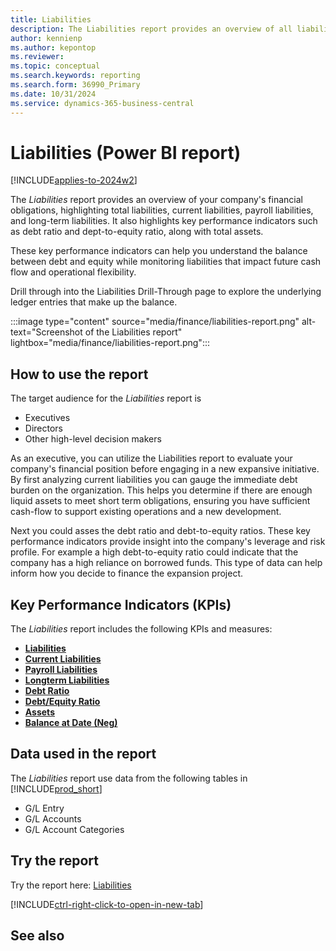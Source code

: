 ```yaml
---
title: Liabilities
description: The Liabilities report provides an overview of all liabilities broken down by current liabilities, payroll liabilities, and long-term liabilities. 
author: kennienp
ms.author: kepontop
ms.reviewer:
ms.topic: conceptual
ms.search.keywords: reporting
ms.search.form: 36990_Primary
ms.date: 10/31/2024
ms.service: dynamics-365-business-central
---
```


# Liabilities (Power BI report)

[!INCLUDE[applies-to-2024w2](includes/applies-to-2024w2.md)]

The *Liabilities* report provides an overview of your company's financial obligations, highlighting total liabilities, current liabilities, payroll liabilities, and long-term liabilities. It also highlights key performance indicators such as debt ratio and dept-to-equity ratio, along with total assets.

These key performance indicators can help you understand the balance between debt and equity while monitoring liabilities that impact future cash flow and operational flexibility. 

 Drill through into the Liabilities Drill-Through page to explore the underlying ledger entries that make up the balance. 

:::image type="content" source="media/finance/liabilities-report.png" alt-text="Screenshot of the Liabilities report" lightbox="media/finance/liabilities-report.png":::

## How to use the report

The target audience for the *Liabilities* report is
- Executives
- Directors
- Other high-level decision makers

As an executive, you can utilize the Liabilities report to evaluate your company's financial position before engaging in a new expansive initiative. By first analyzing current liabilities you can gauge the immediate debt burden on the organization. This helps you determine if there are enough liquid assets to meet short term obligations, ensuring you have sufficient cash-flow to support existing operations and a new development. 

Next you could asses the debt ratio and debt-to-equity ratios. These key performance indicators provide insight into the company's leverage and risk profile. For example a high debt-to-equity ratio could indicate that the company has a high reliance on borrowed funds. This type of data can help inform how you decide to finance the expansion project.  

## Key Performance Indicators (KPIs)

The *Liabilities* report includes the following KPIs and measures: 

- [**Liabilities**](finance-powerbi-kpi.md#liabilities)
- [**Current Liabilities**](finance-powerbi-kpi.md#current-liabilities)
- [**Payroll Liabilities**](finance-powerbi-kpi.md#payroll-liabilities)
- [**Longterm Liabilities**](####)
- [**Debt Ratio**](####)
- [**Debt/Equity Ratio**](####)
- [**Assets**](finance-powerbi-kpi.md#assets)
- [**Balance at Date (Neg)**](finance-powerbi-kpi.md#balance-at-date-neg)

## Data used in the report

The *Liabilities* report use data from the following tables in [!INCLUDE[prod_short](includes/prod_short.md)]

- G/L Entry
- G/L Accounts
- G/L Account Categories

## Try the report

Try the report here: [Liabilities](https://businesscentral.dynamics.com?page=36990)

[!INCLUDE[ctrl-right-click-to-open-in-new-tab](includes/ctrl-right-click-to-open-in-new-tab.md)]

## See also
